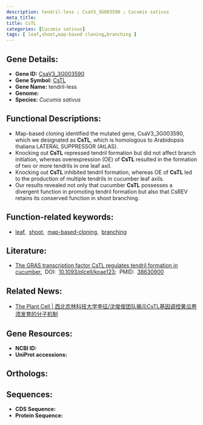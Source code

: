 ```yaml
---
description: tendril-less ; CsaV3_3G003590 ; Cucumis sativus
meta_title:
title: CsTL
categories: [Cucumis sativus]
tags: [ leaf,shoot,map-based cloning,branching ]
---
```


## Gene Details:
- **Gene ID:** [CsaV3_3G003590]()
- **Gene Symbol:** <u>CsTL</u>
- **Gene Name:** tendril-less
- **Genome:** 
- **Species:** *Cucumis sativus*

## Functional Descriptions:
   - Map-based cloning identified the mutated gene, CsaV3_3G003590, which we designated as **CsTL**, which is homologous to Arabidopsis thaliana LATERAL SUPPRESSOR (AtLAS).
   - Knocking out **CsTL** repressed tendril formation but did not affect branch initiation, whereas overexpression (OE) of **CsTL** resulted in the formation of two or more tendrils in one leaf axil.
   - Knocking out **CsTL** inhibited tendril formation, whereas OE of **CsTL** led to the production of multiple tendrils in cucumber leaf axils.
   - Our results revealed not only that cucumber **CsTL** possesses a divergent function in promoting tendril formation but also that CsREV retains its conserved function in shoot branching.

## Function-related keywords:
   - [leaf](/tags/leaf/),&nbsp;&nbsp;[shoot](/tags/shoot/),&nbsp;&nbsp;[map-based-cloning](/tags/map-based-cloning/),&nbsp;&nbsp;[branching](/tags/branching/)

## Literature:
   - [The GRAS transcription factor CsTL regulates tendril formation in cucumber.](https://www.doi.org/10.1093/plcell/koae123)&nbsp;&nbsp;DOI:&nbsp;&nbsp;[10.1093/plcell/koae123](https://www.doi.org/10.1093/plcell/koae123);&nbsp;&nbsp;PMID:&nbsp;&nbsp;[38630900](https://pubmed.ncbi.nlm.nih.gov/38630900/)

## Related News:
   - [The Plant Cell | 西北农林科技大学李征/沈俊俊团队揭示CsTL基因调控黄瓜卷须发育的分子机制](https://mp.weixin.qq.com/s?__biz=Mzg3MDEwNDEyMg==&mid=2247566648&idx=2&sn=86f2f9d29aa22acc86e2235f56f86a0d&chksm=cfbc95453bb46f3d3e5e40cdfcf9ea6f73fe944b7eda8ac372f7296bc1800966906708d21114&scene=27#wechat_redirect)

## Gene Resources:
- **NCBI ID:**  [](https://www.ncbi.nlm.nih.gov/search/all/?term=)
- **UniProt accessions:**  [](https://www.uniprot.org/uniprotkb//entry)

## Orthologs:

## Sequences:
- **CDS Sequence:**
- **Protein Sequence:**

